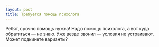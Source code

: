 ```yaml
---
layout: post 
title: Требуется помощь психолога 
--- 
```

Ребят, срочно помощь нужна! Надо помощь психолога, а вот куда обратиться — не знаю. Уже везде звонил — условия не устраивают. Может подкинете варианты?